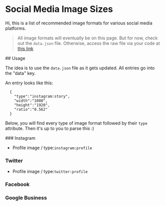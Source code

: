 # Social Media Image Sizes

Hi, this is a list of recommended image formats for various social media platforms.


> All image formats will eventually be on this page. But for now, check out the `data.json` file. Otherwise, access the raw file via your code at [this link]()

## Usage

The idea is to use the `data.json` file as it gets updated. All entries go into the "data" key.

An entry looks like this:
```
  {
    "type":"instagram:story",
    "width":"1080",
    "height":"1920",
    "ratio":"0.562"
  }
```

Below, you will find every type of image format followed by their `type` attribute.
Then it's up to you to parse this :)

### Instagram

* Profile image / type:`instagram:profile`

### Twitter

* Profile image / type:`twitter:profile`


### Facebook


### Google Business
